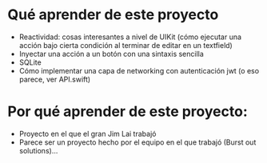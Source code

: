 # Qué aprender de este proyecto

- Reactividad: cosas interesantes a nivel de UIKit (cómo ejecutar una acción bajo cierta condición al terminar de editar en un textfield)
- Inyectar una acción a un botón con una sintaxis sencilla
- SQLite
- Cómo implementar una capa de networking con autenticación jwt (o eso parece, ver API.swift)


# Por qué aprender de este proyecto:

- Proyecto en el que el gran Jim Lai trabajó
- Parece ser un proyecto hecho por el equipo en el que trabajó (Burst out solutions)...
